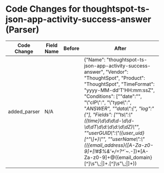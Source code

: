 # Code Changes for thoughtspot-ts-json-app-activity-success-answer (Parser)

| Code Change | Field Name | Before | After |
|-------------|------------|--------|-------|
| added_parser | N/A |  | {"Name": "thoughtspot-ts-json-app-activity-success-answer", "Vendor": "ThoughtSpot", "Product": "ThoughtSpot", "TimeFormat": "yyyy-MM-dd'T'HH:mm:ssZ", "Conditions": ["\"date\":\"", "\\"cIP\\":", "\\"type\\":", "_ANSWER", "\"data\\":{", "log\":\"{"], "Fields": ["\"ts\\\":\\\"({time}\d\d\d\d-\d\d-\d\dT\d\d:\d\d:\d\dZ)\\\"", "\"userGUID\\\":\\\"({user_uid}[^\"\\]+)\\\"", "\"userName\\\":\\\"(({email_address}([A-Za-z0-9]+[!#$%&'+\/=?^_`~.\-])*[A-Za-z0-9]+@({email_domain}[^\]\s\"\\,;\|]+\.[^\]\s\"\\,;\|]+))|({user}[\w\.\-\!\#\^\~]{1,40}\$?))\\\"", "\"cIP\\\":\\\"({src_ip}((([0-9a-fA-F.]{0,4}):{1,2}){1,7}([0-9a-fA-F]){0,4})|(((25[0-5]|(2[0-4]|1\d|[0-9]|)\d)\.?\b){4}))(:({src_port}\d+))?\\\"", "\"type\\\":\\\"({operation}[^\"\\]+)?\\\"", "\"desc\\\":\\\"({operation_details}[^\"\\]+)?\\\"", "\"data\\\":\{({additional_info}[^\}]+)?\}"], "ParserVersion": "v1.0.0"} |